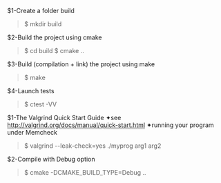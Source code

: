 $1-Create a folder build
>$ mkdir build

$2-Build the project using cmake
>$ cd build
>$ cmake ..

$3-Build (compilation + link) the project using make
>$ make

$4-Launch tests
>$ ctest -VV

$1-The Valgrind Quick Start Guide
✦see http://valgrind.org/docs/manual/quick-start.html
✦running your program under Memcheck
>$ valgrind --leak-check=yes ./myprog arg1 arg2

$2-Compile with Debug option
>$ cmake -DCMAKE_BUILD_TYPE=Debug ..

